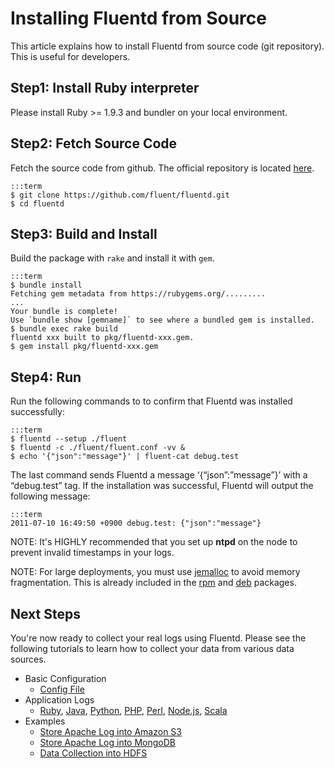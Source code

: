# Installing Fluentd from Source

This article explains how to install Fluentd from source code (git repository). This is useful for developers.

## Step1: Install Ruby interpreter

Please install Ruby >= 1.9.3 and bundler on your local environment.

## Step2: Fetch Source Code

Fetch the source code from github. The official repository is located [here](http://github.com/fluent/fluentd/).

    :::term
    $ git clone https://github.com/fluent/fluentd.git
    $ cd fluentd

## Step3: Build and Install

Build the package with `rake` and install it with `gem`.

    :::term
    $ bundle install
    Fetching gem metadata from https://rubygems.org/.........
    ...
    Your bundle is complete!
    Use `bundle show [gemname]` to see where a bundled gem is installed.
    $ bundle exec rake build
    fluentd xxx built to pkg/fluentd-xxx.gem.
    $ gem install pkg/fluentd-xxx.gem

## Step4: Run

Run the following commands to to confirm that Fluentd was installed successfully:

    :::term
    $ fluentd --setup ./fluent
    $ fluentd -c ./fluent/fluent.conf -vv &
    $ echo '{"json":"message"}' | fluent-cat debug.test

The last command sends Fluentd a message ‘{“json”:”message”}’ with a “debug.test” tag. If the installation was successful, Fluentd will output the following message:

    :::term
    2011-07-10 16:49:50 +0900 debug.test: {"json":"message"}

NOTE: It's HIGHLY recommended that you set up <b>ntpd</b> on the node to prevent invalid timestamps in your logs.

NOTE: For large deployments, you must use <a href="http://www.canonware.com/jemalloc/">jemalloc</a> to avoid memory fragmentation. This is already included in the <a href="install-by-rpm">rpm</a> and <a href="install-by-deb">deb</a> packages.

## Next Steps

You're now ready to collect your real logs using Fluentd. Please see the following tutorials to learn how to collect your data from various data sources.

  * Basic Configuration
    * [Config File](config-file)
  * Application Logs
    * [Ruby](ruby), [Java](java), [Python](python), [PHP](php), [Perl](perl), [Node.js](nodejs), [Scala](scala)
  * Examples
    * [Store Apache Log into Amazon S3](apache-to-s3)
    * [Store Apache Log into MongoDB](apache-to-mongodb)
    * [Data Collection into HDFS](http-to-hdfs)
